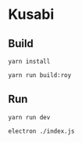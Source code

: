 # Kusabi

## Build

```
yarn install

yarn run build:roy
```

## Run

```
yarn run dev

electron ./index.js
```
